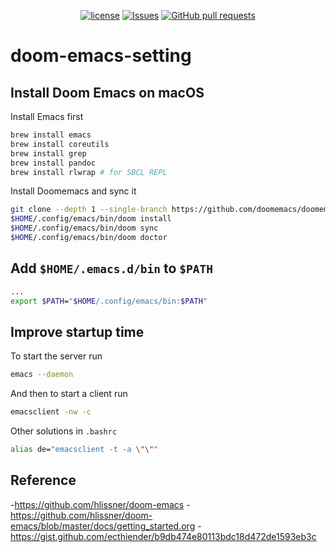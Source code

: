 <p align="center">
  <a href="https://github.com/mingyuchoo/doom-emacs-configurations/blob/main/LICENSE"><img alt="license" src="https://img.shields.io/github/license/mingyuchoo/doom-emacs-configurations"/></a>
  <a href="https://github.com/mingyuchoo/doom-emacs-setting/issues"><img alt="Issues" src="https://img.shields.io/github/issues/mingyuchoo/doom-emacs-setting?color=appveyor" /></a>
  <a href="https://github.com/mingyuchoo/doom-emacs-setting/pulls"><img alt="GitHub pull requests" src="https://img.shields.io/github/issues-pr/mingyuchoo/doom-emacs-setting?color=appveyor" /></a>
</p>

# doom-emacs-setting

## Install Doom Emacs on macOS

Install Emacs first

```bash
brew install emacs
brew install coreutils
brew install grep
brew install pandoc
brew install rlwrap # for SBCL REPL
```

Install Doomemacs and sync it

```bash
git clone --depth 1 --single-branch https://github.com/doomemacs/doomemacs ~/.config/emacs
$HOME/.config/emacs/bin/doom install
$HOME/.config/emacs/bin/doom sync
$HOME/.config/emacs/bin/doom doctor
```

## Add `$HOME/.emacs.d/bin` to `$PATH`

```bash
...
export $PATH="$HOME/.config/emacs/bin:$PATH"
```

## Improve startup time

To start the server run

```bash
emacs --daemon
```

And then to start a client run

```bash
emacsclient -nw -c
```

Other solutions in `.bashrc`

```bash
alias de="emacsclient -t -a \"\""
```

## Reference

-<https://github.com/hlissner/doom-emacs> -<https://github.com/hlissner/doom-emacs/blob/master/docs/getting_started.org> -<https://gist.github.com/ecthiender/b9db474e80113bdc18d472de1593eb3c>
